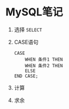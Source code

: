 MySQL笔记
===

1. 选择 `SELECT`

2. CASE语句

    ```mysql
    CASE
    	WHEN 条件1 THEN
    	WHEN 条件2 THEN
    	ELSE
    END CASE;
    ```

3. 计算

4. 求余




